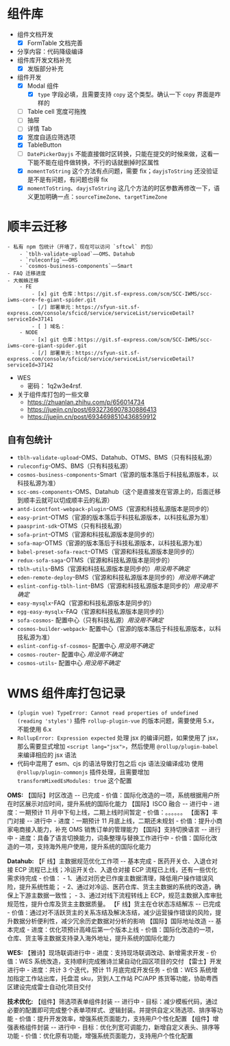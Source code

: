 # 组件库

- 组件文档开发
	- [x] FormTable 文档完善

- 分享内容：代码降级编译
- 组件库开发文档补充
	- [x] 发版部分补充
- 组件开发
	- [x] Modal 组件
		- [x] `type` 字段必填，且需要支持 `copy` 这个类型。确认一下 `copy` 界面是咋样的
	- [ ] Table cell 宽度可拖拽
	- [ ] 抽屉
	- [ ] 详情 Tab
	- [x] 宽度自适应筛选项
	- [x] TableButton
	- [ ] `DatePickerDayjs` 不能直接做时区转换，只能在提交的时候来做，这看一下能不能在组件做转换，不行的话就删掉时区属性
	- [x] `momentToString` 这个方法有点问题，需要 fix；`dayjsToString` 还没验证是不是有问题，有问题也得 fix
	- [x] `momentToString`、`dayjsToString` 这几个方法的时区参数再修改一下，语义更加明确一点：`sourceTimeZone`、`targetTimeZone`

# 顺丰云迁移

	- 私有 npm 包统计（开墙了，现在可以访问 `sftcwl` 的包）
		- `tblh-validate-upload`——OMS、Datahub
		- `ruleconfig`——OMS
		- `cosmos-business-components`——Smart
	- FAQ 迁移进度
	- 大蜘蛛迁移
		- FE
			- [x] git 仓库：https://git.sf-express.com/scm/SCC-IWMS/scc-iwms-core-fe-giant-spider.git
			- [/] 部署单元：https://sfyun-sit.sf-express.com/console/sfcicd/service/serviceList/serviceDetail?serviceId=37141
			- [ ] 域名：
		- NODE
			- [x] git 仓库：https://git.sf-express.com/scm/SCC-IWMS/scc-iwms-core-giant-spider.git
			- [/] 部署单元：https://sfyun-sit.sf-express.com/console/sfcicd/service/serviceList/serviceDetail?serviceId=37142

- WES
	- 密码： 1q2w3e4rsf.
- 关于组件库打包的一些文章
	- https://zhuanlan.zhihu.com/p/656014734
	- https://juejin.cn/post/6932736907830886413
	- https://juejin.cn/post/6934698510436859912

## 自有包统计

- `tblh-validate-upload`-OMS、Datahub、OTMS、BMS（只有科技私源）
- `ruleconfig`-OMS、BMS（只有科技私源）
- `cosmos-business-components`-Smart（官源的版本落后于科技私源版本，以科技私源为准）
- `scc-oms-components`-OMS、Datahub（这个是直接发在官源上的，后面迁移到顺丰云就可以切成顺丰云的私源）
- `antd-icontfont-webpack-plugin`-OMS（官源和科技私源版本是同步的）
- `easy-print`-OTMS（官源的版本落后于科技私源版本，以科技私源为准）
- `paasprint-sdk`-OTMS（只有科技私源）
- `sofa-print`-OTMS（官源和科技私源版本是同步的）
- `sofa-map`-OTMS（官源的版本落后于科技私源版本，以科技私源为准）
- `babel-preset-sofa-react`-OTMS（官源和科技私源版本是同步的）
- `redux-sofa-saga`-OTMS（官源和科技私源版本是同步的）
- `tblh-utils`-BMS（官源和科技私源版本是同步的）*用没用不确定*
- `eden-remote-deploy`-BMS（官源和科技私源版本是同步的）*用没用不确定*
- `eslint-config-tblh-lint`-BMS（官源和科技私源版本是同步的）*用没用不确定*
- `easy-mysqlx`-FAQ（官源和科技私源版本是同步的）
- `egg-easy-mysqlx`-FAQ（官源和科技私源版本是同步的）
- `sofa-cosmos`- 配置中心（只有科技私源）*用没用不确定*
- `cosmos-builder-webpack`- 配置中心（官源的版本落后于科技私源版本，以科技私源为准）
- `eslint-config-sf-cosmos`- 配置中心 *用没用不确定*
- `cosmos-router`- 配置中心 *用没用不确定*
- `cosmos-utils`- 配置中心 *用没用不确定*

# WMS 组件库打包记录

- `(plugin vue) TypeError: Cannot read properties of undefined (reading 'styles')`
  插件 `rollup-plugin-vue` 的版本问题，需要使用 5.x，不能使用 6.x
- `RollupError: Expression expected`
  处理 jsx 的编译问题，如果使用了 jsx，那么需要显式增加 `<script lang="jsx">`，然后使用 `@rollup/plugin-babel` 来编译相应的 jsx 语法
- 代码中混用了 esm、cjs 的语法导致打包之后 cjs 语法没编译成功
  使用 `@rollup/plugin-commonjs` 插件处理，且需要增加 `transformMixedEsModules: true` 这个配置

**OMS:**
【国际】时区改造 -- 已完成
	- 价值：国际化改造的一项，系统根据用户所在时区展示对应时间，提升系统的国际化能力
【国际】ISCO 融合 -- 进行中
	- 进度：一期预计 11 月中下旬上线，二期上线时间暂定
	- 价值：。。。。。。
【面客】丰门对接 -- 进行中
	- 进度：一期预计 11 月底上线，二期还未规划
	- 价值：提升小商家电商接入能力，补充 OMS 销售订单的管理能力
【国际】支持切换语言 -- 进行中
	- 进度：具备了语言切换能力，词条整理与替换工作进行中
	- 价值：国际化改造的一项，支持海外用户使用，提升系统的国际化能力

**Datahub:**
【F 线】主数据规范优化工作项 -- 基本完成
	- 医药开关仓、入退仓对接 ECP 流程已上线；冷运开关仓、入退仓对接 ECP 流程已上线，还有一些优化需求待完成
	- 价值：
		- 1、通过对历史已作废主数据清理，降低用户操作错误风险，提升系统性能；
		- 2、通过对冷运、医药仓库、货主主数据的系统的改造，确保上下游主数据一致性；
		- 3、通过对线下流程转线上 ECP，规范主数据入库审批规范性，提升仓库及货主主数据质量。
【F 线】货主在仓状态冻结解冻 -- 已完成
	- 价值：通过对不活跃货主的关系冻结及解决冻结，减少运营操作错误的风险，提升数据分析便利性，减少冗余历史数据对分析的影响
【国际】国际地址改造 -- 基本完成
	- 进度：优化项预计高峰后第一个版本上线
	- 价值：国际化改造的一项，仓库、货主等主数据支持录入海外地址，提升系统的国际化能力

**WES:**
【雅诗】现场联调进行中
	- 进度：支持现场联调改动、新增需求开发
	- 价值：WES 系统改造，支持顺利完成雅诗兰黛自动化园区项目的交付
【雷士】开发进行中
	- 进度：共计 3 个迭代，预计 11 月底完成开发任务
	- 价值：WES 系统增加指定工作站出库，托盘混 sku，货到人工作站 PC/APP 拣货等功能，协助粤西区建设完成雷士自动化项目交付

**技术优化:**
【组件】筛选项表单组件封装 -- 进行中
	- 目标：减少模板代码，通过必要的配置即可完成整个表单项样式、逻辑封装。并提供自定义筛选项、排序等功能
	- 价值：提升开发效率，增强系统页面能力，支持用户个性化配置
【组件】增强表格组件封装 -- 进行中
	- 目标：优化列宽可调能力，新增自定义表头、排序等功能
	- 价值：优化原有功能，增强系统页面能力，支持用户个性化配置
